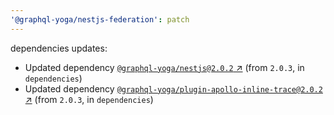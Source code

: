 ```yaml
---
'@graphql-yoga/nestjs-federation': patch
---
```

dependencies updates:
  - Updated dependency [`@graphql-yoga/nestjs@2.0.2` ↗︎](https://www.npmjs.com/package/@graphql-yoga/nestjs/v/2.0.2) (from `2.0.3`, in `dependencies`)
  - Updated dependency [`@graphql-yoga/plugin-apollo-inline-trace@2.0.2` ↗︎](https://www.npmjs.com/package/@graphql-yoga/plugin-apollo-inline-trace/v/2.0.2) (from `2.0.3`, in `dependencies`)
